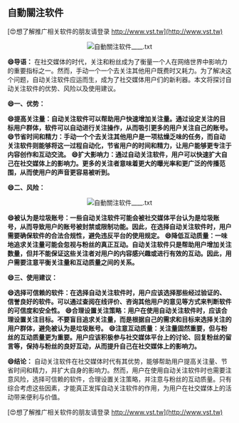 ## **自動關注软件**

[😍想了解推广相关软件的朋友请登录 http://www.vst.tw](http://www.vst.tw)

 <center><img src="https://vst.tw/MP4/tuiguang/png/0.png" alt="自動關注软件____.txt"></center>

**😄导语：**
在社交媒体的时代，关注和粉丝成为了衡量一个人在网络世界中影响力的重要指标之一。然而，手动一个一个去关注其他用户既费时又耗力。为了解决这个问题，自动关注软件应运而生，成为了社交媒体用户们的新利器。本文将探讨自动关注软件的优势、风险以及使用建议。

**😄一、优势：**

**😄提高关注量：自动关注软件可以帮助用户快速增加关注量。通过设定关注的目标用户群体，软件可以自动进行关注操作，从而吸引更多的用户关注自己的账号。**
**😄节省时间和精力：手动一个个去关注其他用户是一项枯燥乏味的任务，而自动关注软件则能够将这一过程自动化，节省用户的时间和精力，让用户能够更专注于内容创作和互动交流。**
**😄扩大影响力：通过自动关注软件，用户可以快速扩大自己在社交媒体上的影响力。更多的关注者意味着更大的曝光率和更广泛的传播范围，从而使用户的声音更容易被听到。**

**😄二、风险：**

 <center><img src="https://vst.tw/MP4/tuiguang/png/6.png" alt="自動關注软件____.txt"></center>

**😄被认为是垃圾账号：一些自动关注软件可能会被社交媒体平台认为是垃圾账号，从而导致用户的账号被封禁或限制功能。因此，在选择自动关注软件时，用户需要确保软件的合法合规性，避免违反平台的使用规定。**
**😄降低互动质量：一味地追求关注量可能会忽视与粉丝的真正互动。自动关注软件只是帮助用户增加关注数量，但并不能保证这些关注者对用户的内容感兴趣或进行有效的互动。因此，用户需要注意平衡关注量和互动质量之间的关系。**

**😄三、使用建议：**

**😄选择可信赖的软件：在选择自动关注软件时，用户应该选择那些经过验证的、信誉良好的软件。可以通过查阅在线评价、咨询其他用户的意见等方式来判断软件的可信度和安全性。**
**😄合理设置关注策略：用户在使用自动关注软件时，应该合理设置关注目标。不要盲目追求关注量，而是根据自己的需求和目标来选择关注的用户群体，避免被认为是垃圾账号。**
**😄注意互动质量：关注量固然重要，但与粉丝的互动质量更为重要。用户应该积极参与社交媒体平台上的讨论、回复粉丝的留言等，保持与粉丝的良好互动，从而提升自己在社交媒体上的影响力。**

**😄结论：**
自动关注软件在社交媒体时代有其优势，能够帮助用户提高关注量、节省时间和精力，并扩大自身的影响力。然而，用户在使用自动关注软件时也需要注意风险，选择可信赖的软件，合理设置关注策略，并注意与粉丝的互动质量。只有综合考虑这些因素，才能真正发挥自动关注软件的作用，为用户在社交媒体上的活动带来便利与价值。

[😍想了解推广相关软件的朋友请登录 http://www.vst.tw](http://www.vst.tw)




